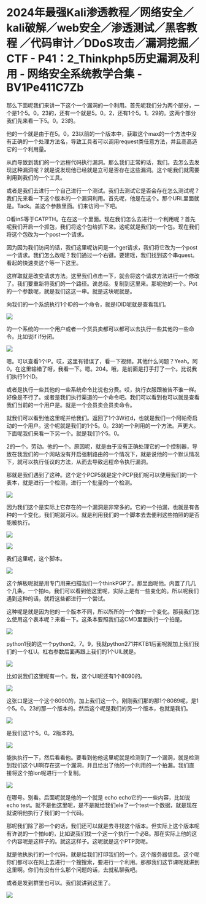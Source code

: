 # 2024年最强Kali渗透教程／网络安全／kali破解／web安全／渗透测试／黑客教程 ／代码审计／DDoS攻击／漏洞挖掘／CTF - P41：2_Thinkphp5历史漏洞及利用 - 网络安全系统教学合集 - BV1Pe411C7Zb

那么下面呢我们来讲一下这个一个漏洞的一个利用。首先呢我们分为两个部分，一个是1个5。0。23的，还有一个就是5。0。2，还有1个5。1。29的。这两个部分我们先来看一下5。0。23的。

他的一个就是由于在5。0。23以前的一个版本中，获取这个max的一个方法中没有正确的一个处理方法名，导致工具者可以调用request类任意方法，并且高高造它的一个利用量。

从而导致到我们的一个远程代码执行漏洞。那么我们正常的话，我们。去怎么去发现这种漏洞呢？就是说发现他已经就是立可是否存在这些漏洞。这个呢我们就需要利用到我们的一个工具。

或者是我们去进行一个自己进行一个测试。我们去测试它是否会存在怎么测试呢？我们先来看一下这个版本的一个漏洞利用。首先呢，他是在这个。那个URL里面就是。Tack。盖这个参数里面。们来访问一下吧。

O看inS等于CATPTH。在在这一个里面。现在我们怎么去进行一个利用呢？首先呢我们开启一个抓包，我们将这个包给抓下来。这呢就是我们的一个包。现在我们将这个包改为一个post一个请求。

因为因为我们访问的话，我们这里呢访问是一个get请求，我们将它改为一个post一个请求。我们怎么改呢？我们通过一个右键。要建瑶，我们找到这个串quest。看起的快速卖这个等一下这里。

这样取就是改变请求方法。这里我们点击一下，就会将这个请求方法进行一个修改了。我们要重新将我们的一个路径。诶总经。复制到这里来。那呢他的一个。Pot的一个参数呢，就是我们这这一串。就是这块呢就是。

向我们的一个系统执行1个ID的一个命令，就是IDID呢就是查看我们。

![](img/de94a111d854dcf9b82bd2056b216ec7_1.png)

的一个系统的一一个用户或者一个货员卖都可以都可以去执行一些其他的一些命令。比如说if if分闭。

![](img/de94a111d854dcf9b82bd2056b216ec7_3.png)

嗯。可以查看1个IP。哎，这里有错误了，看一下视频。其他什么问题？Yeah。阿0。在这里输错了呀，我看一下。嗯。204。哦，是前面是打手打了一个。比说我们执行1个ID。

或者是执行一些其他的一些系统命令比说也分费。哎，执行衣服跟被告不谁一样。好像是不行了。或者是我们执行渠道的一个命令吧。我们可以看到也可以就是查看我们当前的一个用户是。就是一个会员卖会员卖命令。

就我们可以看到他这里呢并给我们。返回了1个3W杠d，也就是我们一个阿帕奇启动的一个用户。这个呢就是我们的1个5。0。23的一个利用的一个方法。声更大。下面呢我们来看一下另一个。就是我们1个5。0。

2的一个。劳动。他的一个。原因呢，就是由于没有正确处理它的一个控制器，导致在我我们的一个网站没有开启强制路由的一个情况下，就是说他的一个默认情况下，就可以执行任议的方法，从而去导致远程命令执行漏洞。

那就是我们遇到了这种。这个定个PCP5就是定个PCP我们呢可以使用我们的一个表本，就是进行一个检测，进行一个批量的一个检测。



![](img/de94a111d854dcf9b82bd2056b216ec7_5.png)

因为我们这个是实际上它存在的一个漏洞是非常多的。它的一个拍漏，也就是有各种的一个变化，我们呢就可以。就是利用我们的一个脚本去去便利这些拍照的是否能被执行。



![](img/de94a111d854dcf9b82bd2056b216ec7_7.png)

![](img/de94a111d854dcf9b82bd2056b216ec7_8.png)

我们这里呢，这个脚本。

![](img/de94a111d854dcf9b82bd2056b216ec7_10.png)

这个解板呢就是用专门用来扫描我们一个thinkPGP了。那里面呢他。内置了几几个几条，一个拍lo。我们可以看到他这里呢，实际上是有一些变化的。所以呢我们遇到这种的话，就将这些都进行一个尝试。

这种呢是就是因为他的一个版本不同，所以所所的一个做的一个变化。那我我们怎么使用这个表本呢？来看一下。这条本要照我们这CMD里面执行一个拍是。



![](img/de94a111d854dcf9b82bd2056b216ec7_12.png)

python1我的这一个python2。7。9，我就python271并KTB1后面呢就加上我们我们的一个杠U。杠右参数后面再跟上我们的1个UIL就是。



![](img/de94a111d854dcf9b82bd2056b216ec7_14.png)

比如说我们这里呢有一个。我，这个UI呢还有1个8090的。

![](img/de94a111d854dcf9b82bd2056b216ec7_16.png)

这张口是这一个这个8090的，加上我们这一个。刚刚我们那的那1个8089呢，是1个5。0。23的那一个版本的。然后这个呢是我们的另一个版本，也就是我们。



![](img/de94a111d854dcf9b82bd2056b216ec7_18.png)

是我们这1个5。0。2版本的。

![](img/de94a111d854dcf9b82bd2056b216ec7_20.png)

能执执行一下，然后看看他。要看到他他这里呢就是检测到了一个漏洞，就是检测到我们这个UI啊存在这一个漏洞，并且给出了他的一个利用的一个拍漏。我们直接将这个拍lon呢进行一个复制。



![](img/de94a111d854dcf9b82bd2056b216ec7_22.png)

在哪号。别看。后面呢就是他的一个就是 echo echo它的一一些内容，比如说 echo test。就不是他这里呢，是不是就给我们ele了一个test一个数据，就是现在就说明他执行了我们的一个代码。

那呢我们除了那一个的话，我们还可以就是去寻找这个版本。但实际上这个版本呢有许说的一个拍lo的，比如说我们找一个这一个执行一个必B。那在实际上他的这个内容呢是这样子的。就这这样子。这呢就是这个PTP货呢。

就是他执执行的一个代码，就是给我们打印我们的一个。这个服务器信息。这个呢你们都可以在网上去进行一个搜搜索，要进行一个利用。那那我们这节课呢就讲到这里啊。你们有没有什么那个问题的话，去就私聊我吧。

或者是发到群里也可以。我们就讲到这里了。

![](img/de94a111d854dcf9b82bd2056b216ec7_24.png)